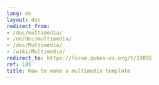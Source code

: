 ```yaml
---
lang: en
layout: doc
redirect_from:
- /doc/multimedia/
- /en/doc/multimedia/
- /doc/Multimedia/
- /wiki/Multimedia/
redirect_to: https://forum.qubes-os.org/t/19055
ref: 105
title: How to make a multimedia template
---
```

